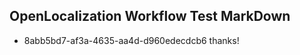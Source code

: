 ## OpenLocalization Workflow Test MarkDown
* 8abb5bd7-af3a-4635-aa4d-d960edecdcb6 thanks!

<!--HONumber=Aug16_HO1-->


